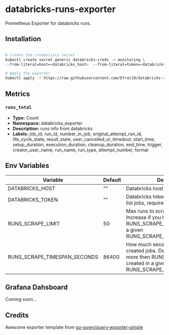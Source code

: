 # databricks-runs-exporter
Prometheus Exporter for databricks runs.

## Installation
```bash

# Create the credentials secret 
kubectl create secret generic databricks-creds -n monitoring \ 
--from-literal=host=<databricks_host>  --from-literal=token=<databricks_token>

# Apply the exporter
kubectl apply -f https://raw.githubusercontent.com/Efrat19/databricks-runs-exporter/main/k8s.yaml
```
## Metrics
### `runs_total`
- **Type:** Count
- **Namespace:** databricks_exporter
- **Description:** runs info from databricks
- **Labels:** job_id, run_id, number_in_job, original_attempt_run_id, life_cycle_state, result_state, user_cancelled_or_timedout, start_time, setup_duration, execution_duration, cleanup_duration, end_time, trigger, creator_user_name, run_name, run_type, attempt_number, format

## Env Variables

| Variable                      | Default | Description |
| ----------------------------- | ------- | -----------------------------
| DATABRICKS_HOST               | ""      | Databricks host URL, required
| DATABRICKS_TOKEN              | ""      | Databricks token with permissions to list jobs, required
| RUNS_SCRAPE_LIMIT             | 50      | Max runs to scrape on each interval. Increase if you have more then RUNS_SCRAPE_LIMIT runs created in a given RUNS_SCRAPE_TIMESPAN_SECONDS
| RUNS_SCRAPE_TIMESPAN_SECONDS  | 86400   | How much seconds ago to look for created jobs. Decrease if you have more then RUNS_SCRAPE_LIMIT runs created in a given RUNS_SCRAPE_TIMESPAN_SECONDS

## Grafana Dahsboard

Coming soon...
## Credits
Awesome exporter template from [go-gywn/query-exporter-simple](https://github.com/go-gywn/query-exporter-simple.git)
